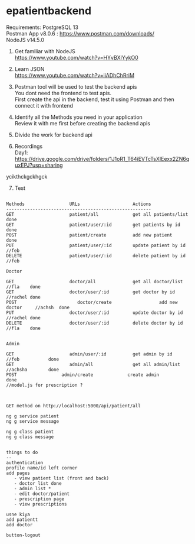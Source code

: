 # epatientbackend

Requirements:
PostgreSQL 13 <br />
Postman App v8.0.6 : https://www.postman.com/downloads/ <br />
NodeJS v14.5.0 <br />

1. Get familiar with NodeJS <br />
https://www.youtube.com/watch?v=HYvBXlYykO0 <br />

2. Learn JSON <br />
https://www.youtube.com/watch?v=iiADhChRriM <br />

3. Postman tool will be used to test the backend apis <br />
You dont need the frontend to test apis. <br />
First create the api in the backend, test it using Postman and then connect it with frontend <br />

4. Identify all the Methods you need in your application <br />
Review it with me first before creating the backend apis <br />

5. Divide the work for backend api <br />

6. Recordings <br />
Day1: https://drive.google.com/drive/folders/1J1oR1_T64iEVTcTsXIEexx2ZN6quxEPJ?usp=sharing <br />

ycikthckgckhgck

7. Test

```

Methods					URLs 					Actions
-------------------------------------------------------
GET						patient/all		    	get all patients/list        done
GET						patient/user/:id		get patients by id           done
POST					patient/create			add new patient                 done
PUT						patient/user/:id		update patient by id    //feb  
DELETE					patient/user/:id		delete patient by id    //feb   

Doctor

GET						doctor/all		    	get all doctor/list      //fla    done
GET						doctor/user/:id	      	get doctor by id   //rachel done
POST					   doctor/create			      add new doctor     //achsh  done
PUT						doctor/user/:id		    update doctor by id  //rachel done
DELETE					doctor/user/:id		    delete doctor by id  //fla    done


Admin

GET						admin/user/:id	      	get admin by id   //feb           done
GET						admin/all		    	get all admin/list   //achsha        done
POST                 admin/create             create admin                     done
//model.js for prescription ?



GET method on http://localhost:5000/api/patient/all 

ng g service patient
ng g service message

ng g class patient
ng g class message


things to do
--
authentication
profile name/id left corner
add pages 
   - view patient list (front and back)
   - doctor list done
   - admin list *
   - edit doctor/patient
   - prescription page
   - view prescriptions 

usne kiya   
add patientt 
add doctor

button-logout


